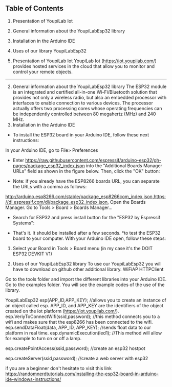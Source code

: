 ## Table of Contents
1. Presentation of YoupiLab Iot
2. General information about the YoupiLabEsp32 library
3. Installation in the Arduino IDE
4. Uses of our library YoupiLabEsp32

1. Presentation of YoupiLab Iot
YoupiLab Iot (https://iot.youpilab.com/) provides hosted services in the cloud that allow you to monitor and control your remote objects.
***
2. General information about the YoupiLabEsp32 library
The ESP32 module is an integrated and certified all-in-one Wi-Fi/Bluetooth solution that provides not only a wireless radio, but also an embedded processor with interfaces to enable connection to various devices. The processor actually offers two processing cores whose operating frequencies can be independently controlled between 80 megahertz (MHz) and 240 MHz.
3. Installation in the Arduino IDE
* To install the ESP32 board in your Arduino IDE, follow these next instructions:

In your Arduino IDE, go to File> Preferences
* Enter https://raw.githubusercontent.com/espressif/arduino-esp32/gh-pages/package_esp32_index.json into the "Additional Boards Manager URLs" field as shown in the figure below. Then, click the "OK" button:

* Note: if you already have the ESP8266 boards URL, you can separate the URLs with a comma as follows:

http://arduino.esp8266.com/stable/package_esp8266com_index.json,https://dl.espressif.com/dl/package_esp32_index.json, 
Open the Boards Manager. Go to Tools > Board > Boards Manager...

* Search for ESP32 and press install button for the "ESP32 by Espressif Systems":

* That's it. It should be installed after a few seconds.
*to test the ESP32 board to your computer. With your Arduino IDE open, follow these steps:

1. Select your Board in Tools > Board menu (in my case it's the DOIT ESP32 DEVKIT V1)

4. Uses of our YoupiLabEsp32 library 
To use our YoupiLabEsp32 you will have to download on github other additional library. 
 WiFiAP
 HTTPClient

Go to the tools folder and import the different libraries into your Arduino IDE. Go to the examples folder. You will see the example codes of the use of the library.

YoupiLabEsp32 esp(APP_ID,APP_KEY); //allows you to create an instance of an object called esp. APP_ID, and APP_KEY are the identifiers of the object created on the iot platform (https://iot.youpilab.com/).
esp.VeriyToConnectWifi(ssid,password); //this method connects you to a wifi and makes sure that the esp8266 has been connected to the wifi.
esp.sendDataFloat(data, APP_ID, APP_KEY); //sends float data to our platform in real time. 
esp.dynamicExecution(led1); //This method will allow for example to turn on or off a lamp.

esp.createPointAccess(ssid,password); //create an esp32 hostpot

esp.createServer(ssid,password); //create a web server with esp32

if you are a beginner don't hesitate to visit this link https://randomnerdtutorials.com/installing-the-esp32-board-in-arduino-ide-windows-instructions/





